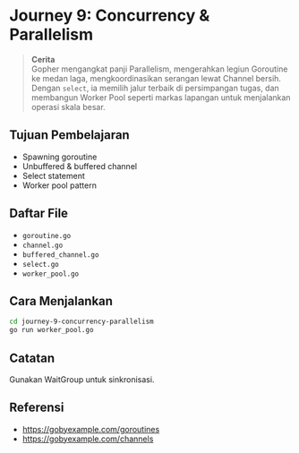# Journey 9: Concurrency & Parallelism
> **Cerita**  
Gopher mengangkat panji Parallelism, mengerahkan legiun Goroutine ke medan laga, mengkoordinasikan serangan lewat Channel bersih. Dengan `select`, ia memilih jalur terbaik di persimpangan tugas, dan membangun Worker Pool seperti markas lapangan untuk menjalankan operasi skala besar.


## Tujuan Pembelajaran
- Spawning goroutine
- Unbuffered & buffered channel
- Select statement
- Worker pool pattern

## Daftar File
- `goroutine.go`
- `channel.go`
- `buffered_channel.go`
- `select.go`
- `worker_pool.go`

## Cara Menjalankan
```bash
cd journey-9-concurrency-parallelism
go run worker_pool.go
```

## Catatan
Gunakan WaitGroup untuk sinkronisasi.

## Referensi
- https://gobyexample.com/goroutines
- https://gobyexample.com/channels
